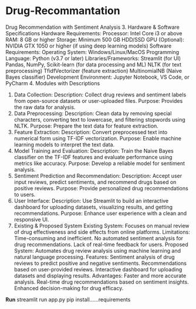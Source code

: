 # Drug-Recommantation
Drug Recommendation with Sentiment Analysis
3. Hardware & Software Specifications
Hardware Requirements:
Processor: Intel Core i3 or above
RAM: 8 GB or higher
Storage: Minimum 500 GB HDD/SSD
GPU (Optional): NVIDIA GTX 1050 or higher (if using deep learning models)
Software Requirements:
Operating System: Windows/Linux/MacOS
Programming Language: Python (v3.7 or later)
Libraries/Frameworks:
Streamlit (for UI)
Pandas, NumPy, Scikit-learn (for data processing and ML)
NLTK (for text preprocessing)
TfidfVectorizer (feature extraction)
MultinomialNB (Naive Bayes classifier)
Development Environment: Jupyter Notebook, VS Code, or PyCharm
4. Modules with Descriptions
1. Data Collection:
Description: Collect drug reviews and sentiment labels from open-source datasets or user-uploaded files.
Purpose: Provides the raw data for analysis.
2. Data Preprocessing:
Description: Clean data by removing special characters, converting text to lowercase, and filtering stopwords using NLTK.
Purpose: Prepare the text data for feature extraction.
3. Feature Extraction:
Description: Convert preprocessed text into numerical form using TF-IDF vectorization.
Purpose: Enable machine learning models to interpret the text data.
4. Model Training and Evaluation:
Description: Train the Naive Bayes classifier on the TF-IDF features and evaluate performance using metrics like accuracy.
Purpose: Develop a reliable model for sentiment analysis.
5. Sentiment Prediction and Recommendation:
Description: Accept user input reviews, predict sentiments, and recommend drugs based on positive reviews.
Purpose: Provide personalized drug recommendations to users.
6. User Interface:
Description: Use Streamlit to build an interactive dashboard for uploading datasets, visualizing results, and getting recommendations.
Purpose: Enhance user experience with a clean and responsive UI.
5. Existing & Proposed System
Existing System:
Focuses on manual review of drug effectiveness and side effects from online platforms.
Limitations:
Time-consuming and inefficient.
No automated sentiment analysis for drug recommendations.
Lack of real-time feedback for users.
Proposed System:
Automates drug review analysis using machine learning and natural language processing.
Features:
Sentiment analysis of drug reviews to predict positive and negative sentiments.
Recommendations based on user-provided reviews.
Interactive dashboard for uploading datasets and displaying results.
Advantages:
Faster and more accurate analysis.
Real-time drug recommendations based on sentiment insights.
Enhanced decision-making for drug efficacy.

**Run**
streamlit run app.py
pip install......requirements
